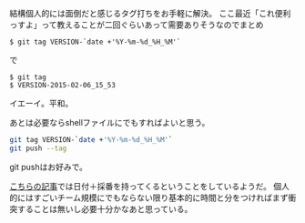 
結構個人的には面倒だと感じるタグ打ちをお手軽に解決。
ここ最近「これ便利っすよ」って教えることが二回ぐらいあって需要ありそうなのでまとめ

```
$ git tag VERSION-`date +'%Y-%m-%d_%H_%M'`
```

で

```
$ git tag                                                                     
$ VERSION-2015-02-06_15_53
```
イエーイ。平和。

あとは必要ならshellファイルにでもすればよいと思う。

```tagging.sh
git tag VERSION-`date +'%Y-%m-%d_%H_%M'`
git push --tag
```
git pushはお好みで。


[こちらの記事](http://qiita.com/SessionIPA/items/1d079e083e8b327345ff)では日付＋採番を持ってくるということをしているようだ。
個人的にはすごいチーム規模にでもならない限り基本的に時間と分をつければまず衝突することは無いし必要十分かなあと思っている。
